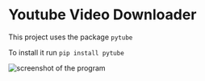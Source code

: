 # Youtube Video Downloader

This project uses the package `pytube`

To install it run `pip install pytube`

![screenshot of the program](https://imgur.com/RTb4OEy)
